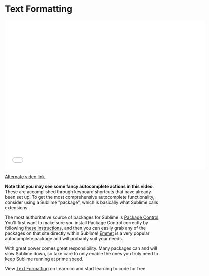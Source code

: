 # Text Formatting

<iframe width="640" height="480" src="//www.youtube.com/embed/toswcv5oj9I?rel=0&modestbranding=1" frameborder="0" allowfullscreen></iframe>

<p><a href="https://www.youtube.com/watch?v=toswcv5oj9I">Alternate video link</a>.</p>

**Note that you may see some fancy autocomplete actions in this video**. These are accomplished through keyboard shortcuts that have already been set up! To get the most comprehensive autocomplete functionality, consider using a Sublime  "package", which is basically what Sublime calls extensions.

The most authoritative source of packages for Sublime is [Package Control](https://packagecontrol.io/). You'll first want to make sure you install Package Control correctly by following [these instructions](https://packagecontrol.io/installation), and then you can easily grab any of the packages on that site directly within Sublime! [Emmet](https://packagecontrol.io/packages/Emmet) is a very popular autocomplete package and will probably suit your needs.

With great power comes great responsibility. Many packages can and will slow Sublime down, so take care to only enable the ones you truly need to keep Sublime running at prime speed.

<p data-visibility='hidden'>View <a href='https://learn.co/lessons/text-formatting' title='Text Formatting'>Text Formatting</a> on Learn.co and start learning to code for free.</p>
